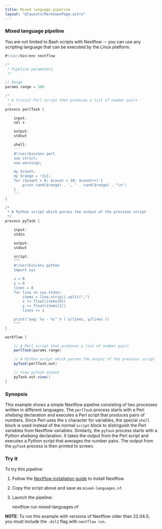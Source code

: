 ```yaml
---
title: Mixed language pipeline
layout: "@layouts/MarkdownPage.astro"
---
```


<div class="blg-summary example">
<h3>Mixed language pipeline</h3>

<p class="text-muted">
    You are not limited to Bash scripts with Nextflow -- you can use any scripting language that can be executed by the Linux platform.
</p>

```groovy
#!/usr/bin/env nextflow

/*
 * Pipeline parameters
 */

// Range
params.range = 100

/*
 * A trivial Perl script that produces a list of number pairs
 */
process perlTask {

    input:
    val x

    output:
    stdout

    shell:
    '''
    #!/usr/bin/env perl
    use strict;
    use warnings;

    my $count;
    my $range = !{x};
    for ($count = 0; $count < 10; $count++) {
        print rand($range) . ', ' . rand($range) . "\n";
    }
    '''
}

/*
 * A Python script which parses the output of the previous script
 */
process pyTask {

    input:
    stdin

    output:
    stdout

    script:
    """
    #!/usr/bin/env python
    import sys

    x = 0
    y = 0
    lines = 0
    for line in sys.stdin:
        items = line.strip().split(",")
        x += float(items[0])
        y += float(items[1])
        lines += 1

    print("avg: %s - %s" % ( x/lines, y/lines ))
    """
}

workflow {

    // A Perl script that produces a list of number pairs
    perlTask(params.range)

    // A Python script which parses the output of the previous script
    pyTask(perlTask.out)

    // View pyTask output
    pyTask.out.view()
}
```

</div>

### Synopsis

This example shows a simple Nextflow pipeline consisting of two processes written in different languages. The `perlTask` process starts with a Perl _shebang_ declaration and executes a Perl script that produces pairs of numbers. Since Perl uses the `$` character for variables, the special `shell` block is used instead of the normal `script` block to distinguish the Perl variables from Nextflow variables. Similarly, the `pyTask` process starts with a Python _shebang_ declaration. It takes the output from the Perl script and executes a Python script that averages the number pairs. The output from the `pyTask` process is then printed to screen.

### Try it

To try this pipeline:

1. Follow the [Nextflow installation guide](https://www.nextflow.io/docs/latest/install.html#install-nextflow) to install Nextflow.
2. Copy the script above and save as `mixed-languages.nf`.
3. Launch the pipeline:

    nextflow run mixed-languages.nf

**NOTE**: To run this example with versions of Nextflow older than 22.04.0, you must include the `-dsl2` flag with `nextflow run`.
